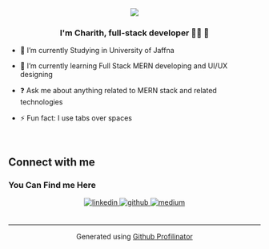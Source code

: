 <div align="center">
<img src="https://user-images.githubusercontent.com/74038190/225813708-98b745f2-7d22-48cf-9150-083f1b00d6c9.gif" align="center" style="width: 80%,height:80%" />
</div>  
  

### <div align="center">I'm Charith, full-stack developer 👨‍💻 🚀</div>  
  

- 🔭 I’m currently Studying in University of Jaffna  
  

- 🌱 I’m currently learning Full Stack MERN developing and UI/UX designing  
  

- ❓ Ask me about anything related to MERN stack and related technologies  
  

- ⚡ Fun fact: I use tabs over spaces  
  

<br/>

## Connect with me  


### You Can Find me Here  
<div align="center">
<a href="https://linkedin.com/in/linkedin.com/in/jayanitha-charith-1b71402b6" target="_blank">
<img src=https://img.shields.io/badge/linkedin-%231E77B5.svg?&style=for-the-badge&logo=linkedin&logoColor=white alt=linkedin style="margin-bottom: 5px;" />
</a>
<a href="https://github.com/Charith117" target="_blank">
<img src=https://img.shields.io/badge/github-%2324292e.svg?&style=for-the-badge&logo=github&logoColor=white alt=github style="margin-bottom: 5px;" />
</a>
<a href="https://medium.com/https://medium.com/@jayanithacharith7" target="_blank">
<img src=https://img.shields.io/badge/medium-%23292929.svg?&style=for-the-badge&logo=medium&logoColor=white alt=medium style="margin-bottom: 5px;" />
</a>  
</div>  

<br />

----
<div align="center">Generated using <a href="https://profilinator.rishav.dev/" target="_blank">Github Profilinator</a></div>
